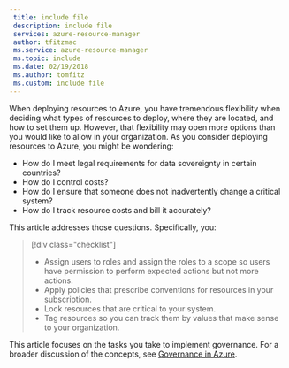 ```yaml
---
 title: include file
 description: include file
 services: azure-resource-manager
 author: tfitzmac
 ms.service: azure-resource-manager
 ms.topic: include
 ms.date: 02/19/2018
 ms.author: tomfitz
 ms.custom: include file
---
```


When deploying resources to Azure, you have tremendous flexibility when deciding what types of resources to deploy, where they are located, and how to set them up. However, that flexibility may open more options than you would like to allow in your organization. As you consider deploying resources to Azure, you might be wondering:

* How do I meet legal requirements for data sovereignty in certain countries?
* How do I control costs?
* How do I ensure that someone does not inadvertently change a critical system?
* How do I track resource costs and bill it accurately?

This article addresses those questions. Specifically, you:

> [!div class="checklist"]
> * Assign users to roles and assign the roles to a scope so users have permission to perform expected actions but not more actions.
> * Apply policies that prescribe conventions for resources in your subscription.
> * Lock resources that are critical to your system.
> * Tag resources so you can track them by values that make sense to your organization.

This article focuses on the tasks you take to implement governance. For a broader discussion of the concepts, see [Governance in Azure](../articles/security/governance-in-azure.md). 

